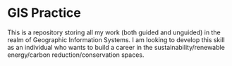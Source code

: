 # GIS Practice
This is a repository storing all my work (both guided and unguided) in the realm of Geographic Information Systems. I am looking to develop this skill as an individual who wants to build a career in the sustainability/renewable energy/carbon reduction/conservation spaces.

